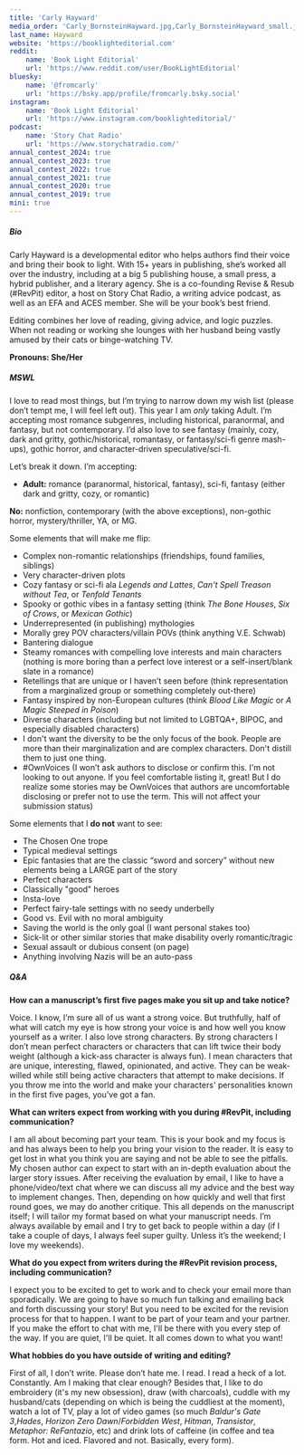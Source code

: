 ```yaml
---
title: 'Carly Hayward'
media_order: 'Carly_BornsteinHayward.jpg,Carly_BornsteinHayward_small.jpg'
last_name: Hayward
website: 'https://booklighteditorial.com'
reddit:
    name: 'Book Light Editorial'
    url: 'https://www.reddit.com/user/BookLightEditorial'
bluesky:
    name: '@fromcarly'
    url: 'https://bsky.app/profile/fromcarly.bsky.social'
instagram:
    name: 'Book Light Editorial'
    url: 'https://www.instagram.com/booklighteditorial/'
podcast:
    name: 'Story Chat Radio'
    url: 'https://www.storychatradio.com/'
annual_contest_2024: true
annual_contest_2023: true
annual_contest_2022: true
annual_contest_2021: true
annual_contest_2020: true
annual_contest_2019: true
mini: true
---
```


##### Bio

Carly Hayward is a developmental editor who helps authors find their voice and bring their book to light. With 15+ years in publishing, she’s worked all over the industry, including at a big 5 publishing house, a small press, a hybrid publisher, and a literary agency. She is a co-founding Revise & Resub (#RevPit) editor, a host on Story Chat Radio, a writing advice podcast, as well as an EFA and ACES member. She will be your book’s best friend.

Editing combines her love of reading, giving advice, and logic puzzles. When not reading or working she lounges with her husband being vastly amused by their cats or binge-watching TV.

**Pronouns: She/Her**

##### MSWL

I love to read most things, but I’m trying to narrow down my wish list (please don’t tempt me, I will feel left out). This year I am _only_ taking Adult. I’m accepting most romance subgenres, including historical, paranormal, and fantasy, but not contemporary. I’d also love to see fantasy (mainly, cozy, dark and gritty, gothic/historical, romantasy, or fantasy/sci-fi genre mash-ups), gothic horror, and character-driven speculative/sci-fi.

Let’s break it down. I’m accepting:
* **Adult:** romance (paranormal, historical, fantasy), sci-fi, fantasy (either dark and gritty, cozy, or romantic)

**No:** nonfiction, contemporary (with the above exceptions), non-gothic horror, mystery/thriller, YA, or MG.

Some elements that will make me flip:

* Complex non-romantic relationships (friendships, found families, siblings)
* Very character-driven plots
* Cozy fantasy or sci-fi ala _Legends and Lattes_, _Can't Spell Treason without Tea_, or _Tenfold Tenants_
* Spooky or gothic vibes in a fantasy setting (think _The Bone Houses_, _Six of Crows_, or _Mexican Gothic_)
* Underrepresented (in publishing) mythologies
* Morally grey POV characters/villain POVs (think anything V.E. Schwab)
* Bantering dialogue
* Steamy romances with compelling love interests and main characters (nothing is more boring than a perfect love interest or a self-insert/blank slate in a romance)
* Retellings that are unique or I haven’t seen before (think representation from a marginalized group or something completely out-there)
* Fantasy inspired by non-European cultures (think _Blood Like Magic_ or _A Magic Steeped in Poison_) 
* Diverse characters (including but not limited to LGBTQA+, BIPOC, and especially disabled characters)
 * I don't want the diversity to be the only focus of the book. People are more than their marginalization and are complex characters. Don't distill them to just one thing.
* \#OwnVoices (I won’t ask authors to disclose or confirm this. I'm not looking to out anyone. If you feel comfortable listing it, great! But I do realize some stories may be OwnVoices that authors are uncomfortable disclosing or prefer not to use the term. This will not affect your submission status)

Some elements that I **do not** want to see:

* The Chosen One trope
* Typical medieval settings
* Epic fantasies that are the classic “sword and sorcery” without new elements being a LARGE part of the story
* Perfect characters
* Classically "good" heroes
* Insta-love
* Perfect fairy-tale settings with no seedy underbelly
* Good vs. Evil with no moral ambiguity
* Saving the world is the only goal (I want personal stakes too)
* Sick-lit or other similar stories that make disability overly romantic/tragic
* Sexual assault or dubious consent (on page)
* Anything involving Nazis will be an auto-pass

##### Q&A

**How can a manuscript’s first five pages make you sit up and take notice?**

Voice. I know, I’m sure all of us want a strong voice. But truthfully, half of what will catch my eye is how strong your voice is and how well you know yourself as a writer. I also love strong characters. By strong characters I don’t mean perfect characters or characters that can lift twice their body weight (although a kick-ass character is always fun). I mean characters that are unique, interesting, flawed, opinionated, and active. They can be weak-willed while still being active characters that attempt to make decisions. If you throw me into the world and make your characters' personalities known in the first five pages, you’ve got a fan.

**What can writers expect from working with you during #RevPit, including communication?**

I am all about becoming part your team. This is your book and my focus is and has always been to help you bring your vision to the reader. It is easy to get lost in what you think you are saying and not be able to see the pitfalls. My chosen author can expect to start with an in-depth evaluation about the larger story issues. After receiving the evaluation by email, I like to have a phone/video/text chat where we can discuss all my advice and the best way to implement changes. Then, depending on how quickly and well that first round goes, we may do another critique. This all depends on the manuscript itself; I will tailor my format based on what your manuscript needs. I’m always available by email and I try to get back to people within a day (if I take a couple of days, I always feel super guilty. Unless it’s the weekend; I love my weekends).

**What do you expect from writers during the #RevPit revision process, including communication?**

I expect you to be excited to get to work and to check your email more than sporadically. We are going to have so much fun talking and emailing back and forth discussing your story! But you need to be excited for the revision process for that to happen. I want to be part of your team and your partner. If you make the effort to chat with me, I'll be there with you every step of the way. If you are quiet, I'll be quiet. It all comes down to what you want!

**What hobbies do you have outside of writing and editing?**

First of all, I don’t write. Please don’t hate me. I read. I read a heck of a lot. Constantly. Am I making that clear enough? Besides that, I like to do embroidery (it's my new obsession), draw (with charcoals), cuddle with my husband/cats (depending on which is being the cuddliest at the moment), watch a lot of TV, play a lot of video games (so much _Baldur's Gate 3_,_Hades_, _Horizon Zero Dawn_/_Forbidden West_, _Hitman_, _Transistor_, _Metaphor: ReFantazio_, etc) and drink lots of caffeine (in coffee and tea form. Hot and iced. Flavored and not. Basically, every form).